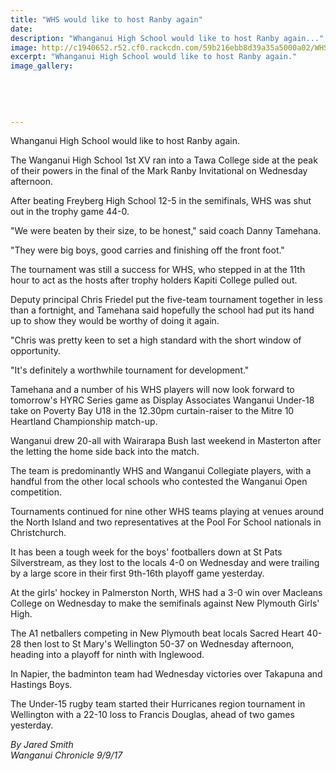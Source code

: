 ```yaml
---
title: "WHS would like to host Ranby again"
date: 
description: "Whanganui High School would like to host Ranby again..."
image: http://c1940652.r52.cf0.rackcdn.com/59b216ebb8d39a35a5000a02/WHS-wld-like-to-host-Ranby-Inv-again-8-Sept-chron.jpg
excerpt: "Whanganui High School would like to host Ranby again."
image_gallery:
    
    
    
    
    
---
```


<p class="element element-paragraph">Whanganui High School would like to host Ranby again.</p>
<p class="element element-paragraph">The Wanganui High School 1st XV ran into a Tawa College side at the peak of their powers in the final of the Mark Ranby Invitational on Wednesday afternoon.</p>
<p class="element element-paragraph">After beating Freyberg High School 12-5 in the semifinals, WHS was shut out in the trophy game 44-0.</p>
<p class="element element-paragraph">"We were beaten by their size, to be honest," said coach Danny Tamehana.</p>
<p class="element element-paragraph">"They were big boys, good carries and finishing off the front foot."</p>
<p class="element element-paragraph">The tournament was still a success for WHS, who stepped in at the 11th hour to act as the hosts after trophy holders Kapiti College pulled out.</p>
<p class="element element-paragraph">Deputy principal Chris Friedel put the five-team tournament together in less than a fortnight, and Tamehana said hopefully the school had put its hand up to show they would be worthy of doing it again.</p>
<p class="element element-paragraph">"Chris was pretty keen to set a high standard with the short window of opportunity.</p>
<p class="element element-paragraph">"It's definitely a worthwhile tournament for development."</p>
<p class="element element-paragraph">Tamehana and a number of his WHS players will now look forward to tomorrow's HYRC Series game as Display Associates Wanganui Under-18 take on Poverty Bay U18 in the 12.30pm curtain-raiser to the Mitre 10 Heartland Championship match-up.</p>
<p class="element element-paragraph">Wanganui drew 20-all with Wairarapa Bush last weekend in Masterton after the letting the home side back into the match.</p>
<p class="element element-paragraph">The team is predominantly WHS and Wanganui Collegiate players, with a handful from the other local schools who contested the Wanganui Open competition.</p>
<p class="element element-paragraph">Tournaments continued for nine other WHS teams playing at venues around the North Island and two representatives at the Pool For School nationals in Christchurch.</p>
<p class="element element-paragraph">It has been a tough week for the boys' footballers down at St Pats Silverstream, as they lost to the locals 4-0 on Wednesday and were trailing by a large score in their first 9th-16th playoff game yesterday.</p>
<p class="element element-paragraph">At the girls' hockey in Palmerston North, WHS had a 3-0 win over Macleans College on Wednesday to make the semifinals against New Plymouth Girls' High.</p>
<p class="element element-paragraph">The A1 netballers competing in New Plymouth beat locals Sacred Heart 40-28 then lost to St Mary's Wellington 50-37 on Wednesday afternoon, heading into a playoff for ninth with Inglewood.</p>
<p class="element element-paragraph">In Napier, the badminton team had Wednesday victories over Takapuna and Hastings Boys.</p>
<p class="element element-paragraph">The Under-15 rugby team started their Hurricanes region tournament in Wellington with a 22-10 loss to Francis Douglas, ahead of two games yesterday.</p>
<p class="element element-paragraph"><em>By Jared Smith</em><br /><em>Wanganui Chronicle 9/9/17</em></p>

